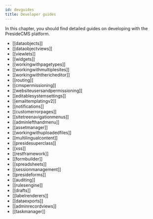 ```yaml
---
id: devguides
title: Developer guides
---
```


In this chapter, you should find detailed guides on developing with the PresideCMS platform.

* [[dataobjects]]
* [[dataobjectviews]]
* [[viewlets]]
* [[widgets]]
* [[workingwithpagetypes]]
* [[workingwithmultiplesites]]
* [[workingwiththericheditor]]
* [[routing]]
* [[cmspermissioning]]
* [[websiteusersandpermissioning]]
* [[editablesystemsettings]]
* [[emailtemplatingv2]]
* [[notifications]]
* [[customerrorpages]]
* [[sitetreenavigationmenus]]
* [[adminlefthandmenu]]
* [[assetmanager]]
* [[workingwithuploadedfiles]]
* [[multilingualcontent]]
* [[presidesuperclass]]
* [[xss]]
* [[restframework]]
* [[formbuilder]]
* [[spreadsheets]]
* [[sessionmanagement]]
* [[presideforms]]
* [[auditing]]
* [[rulesengine]]
* [[drafts]]
* [[labelrenderers]]
* [[dataexports]]
* [[adminrecordviews]]
* [[taskmanager]]